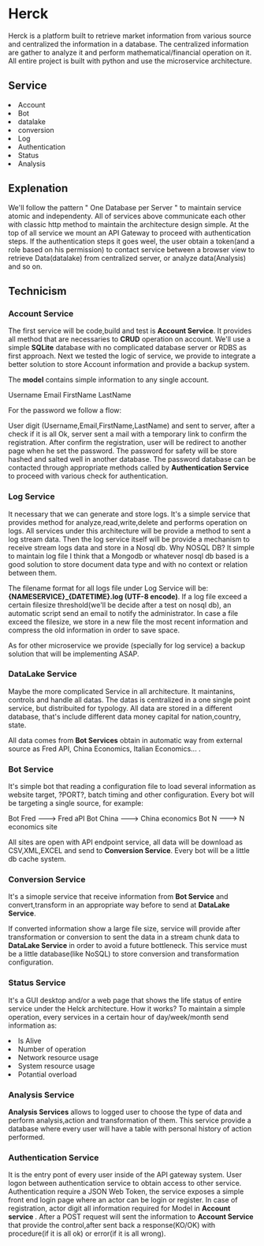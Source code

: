 # Herck

Herck is a platform built to retrieve market information from various source and centralized the information in a database. The centralized information are gather to analyze it and perform mathematical/financial operation on it.
All entire project is built with python and use the microservice architecture.
## Service
  <li>Account</li>
  <li>Bot</li>
  <li>datalake</li>
  <li>conversion</li>
  <li>Log</li>
  <li>Authentication</li>
  <li>Status</li>
  <li>Analysis</li>

## Explenation

We'll follow the pattern " One Database per Server " to maintain service atomic and independenty. All of services above communicate each other with classic http method to maintain the architecture design simple.
At the top of all service we mount an API Gateway to proceed with authentication steps. If the authentication steps it goes weel, the user obtain a token(and a role based on his permission) to contact service
between a browser view to retrieve Data(datalake) from centralized server, or analyze data(Analysis) and so on.

<h2>Technicism</h2>

<h3>Account Service</h3>

The first service will be code,build and test is <b>Account Service</b>. It provides all method that are necessaries to <b>CRUD</b> operation on account. We'll use a simple <b>SQLite</b> database with no complicated
database server or RDBS as first approach. Next we tested the logic of service, we provide to integrate a better solution to store Account information and provide a backup system.

The <b>model</b> contains simple information to any single account.

Username
Email
FirstName
LastName

For the password we follow a flow:

User digit (Username,Email,FirstName,LastName) and sent to server, after a check if it is all Ok, server sent a mail with a temporary link to confirm the registration. After confirm the registration, user will be redirect to another page when he set the password. The password for safety will be store hashed and salted well in another database. The password database can be contacted through appropriate methods called by <b>Authentication Service</b> to  proceed with various check for authentication.

<h3>Log Service</h3>

It necessary that we can generate and store logs. It's a simple service that provides method for analyze,read,write,delete and performs operation on logs. All services under this architecture will be provide a method to sent a log stream data. Then the log service itself will be provide a mechanism to receive stream logs data and store in a Nosql db. 
Why NOSQL DB? It simple to maintain log file I think that a Mongodb or whatever nosql db based is a good solution to store document data type and with no context or relation between them.

The filename format for all logs file under Log Service will be: <b>{NAMESERVICE}_{DATETIME}.log (UTF-8 encode)</b>. If a log file exceed a certain filesize threshold(we'll be decide after a test on nosql db), an automatic script
send an email to notify the administrator. In case a file exceed the filesize, we store in a new file the most recent information and compress the old information in order to save space.

As for other microservice we provide (specially for log service) a backup solution that will be implementing ASAP.

<h3>DataLake Service</h3>

Maybe the more complicated Service in all architecture. It maintanins, controls and handle all datas. The datas is centralized in a one single point service, but distribuited for typology. All data are stored in a different database, that's include different data money capital for nation,country, state.

All data comes from <b>Bot Services</b> obtain in automatic way from external source as Fred API, China Economics, Italian Economics... .

<h3>Bot Service</h3>

It's simple bot that reading a configuration file to load several information as website target, ?PORT?, batch timing and other configuration. Every bot will be targeting a single source, for example:

Bot Fred ---> Fred aPI
Bot China ---> China economics
Bot N ---> N economics site

All sites are open with API endpoint service, all data will be download as CSV,XML,EXCEL and send to <b>Conversion Service</b>. Every bot will be a little db cache system.

<h3>Conversion Service</h3>

It's a simople service that receive information from <b>Bot Service</b> and convert,transform in an appropriate way before to send at <b>DataLake Service</b>. 

If converted information show a large file size, service will provide after transformation or conversion to sent the data in a stream chunk data to <b>DataLake Service</b> in order to avoid a future bottleneck.
This service must be a little database(like NoSQL) to store conversion and transformation configuration. 


<h3>Status Service</h3>

It's a GUI desktop and/or a web page that shows the life status of entire service under the Helck architecture. 
How it works? To maintain a simple operation, every services in a certain hour of day/week/month send information as:
<li>Is Alive</li>
<li>Number of operation</li>
<li>Network resource usage</li>
<li>System resource usage</li>
<li>Potantial overload</li>

<h3>Analysis Service</h3>

<b>Analysis Services</b> allows to logged user to choose the type of data and perform analysis,action and transformation of them. This service provide a database where every user will have a table with personal history of action performed.

<h3>Authentication Service</h3>

It is the entry pont of every user inside of the API gateway system. User logon between authentication service to obtain access to other service. Authentication require a JSON Web Token, the service exposes a simple front end login page where an actor can be login or register. In case of registration, actor digit all information required for Model in <b> Account service </b>. After a POST request will sent the information to <b>Account Service</b> that provide the control,after sent back a response(KO/OK) with procedure(if it is all ok) or error(if it is all wrong).
